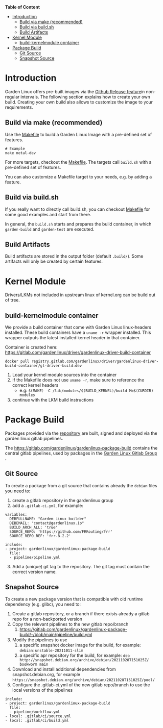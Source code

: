 
**Table of Content**
- [Introduction](#introduction)
	- [Build via make (recommended)](#build-via-make-recommended)
	- [Build via build.sh](#build-via-buildsh)
	- [Build Artifacts](#build-artifacts)
- [Kernel Module](#kernel-module)
	- [build-kernelmodule container](#build-kernelmodule-container)
- [Package Build](#package-build)
	- [Git Source](#git-source)
	- [Snapshot Source](#snapshot-source)

# Introduction

Garden Linux offers pre-built images via the [Github Release feature](https://github.com/gardenlinux/gardenlinux/releases )in non-regular intervals.
The following section explains how to create your own build.
Creating your own build also allows to customize the image to your requirements.

## Build via make (recommended)
Use the [Makefile](/Makefile) to build a Garden Linux Image with a pre-defined set of features. 
```
# Example 
make metal-dev
```
For more targets, checkout the [Makefile](/Makefile). The targets call `build.sh` with a pre-defined set of features.  

You can also customize a Makefile target to your needs, e.g. by adding a feature.

## Build via build.sh 
If you really want to directly call build.sh, you can checkout [Makefile](/Makefile) for some good examples and start from there.

In general, the `build.sh` starts and prepares the build container, in which `garden-build` and `garden-test` are executed.

## Build Artifacts
Build artifacts are stored in the output folder (default `.build/`).
Some artifacts will only be created by certain features. 

# Kernel Module
Drivers/LKMs not included in upstream linux of kernel.org can be build out of tree.

## build-kernelmodule container 
We provide a build container that come with Garden Linux linux-headers installed. 
These build containers have a `uname -r` wrapper installed. 
This wrapper outputs the latest installed kernel header in that container.

Container is created here: https://gitlab.com/gardenlinux/driver/gardenlinux-driver-build-container

```
docker pull registry.gitlab.com/gardenlinux/driver/gardenlinux-driver-build-container/gl-driver-build:dev
```

1. Load your kernel module sources into the container
1. If the Makefile does not use `uname -r`, make sure to reference the correct kernel headers
    * e.g: ```$(MAKE) -C /lib/modules/$(BUILD_KERNEL)/build M=$(CURDIR) modules```
1. continue with the LKM build instructions


# Package Build
Packages provided via the [repository](/docs/repository/README.md) are built, signed and deployed via the garden linux gitlab pipelines.

The https://gitlab.com/gardenlinux/gardenlinux-package-build contains the central gitlab pipelines, used by packages in the 
[Garden Linux Gitlab Group ](https://gitlab.com/gardenlinux).

## Git Source 
To create a package from a git source that contains already the `debian` files you need to:

1. create a gitlab repository in the gardenlinux group
2. add a `.gitlab-ci.yml`, for example:
```
variables:
  DEBFULLNAME: "Garden Linux builder"
  DEBEMAIL: "contact@gardenlinux.io"
  BUILD_ARCH_ALL: 'true'
  SOURCE_REPO: 'https://github.com/FRRouting/frr'
  SOURCE_REPO_REF: 'frr-8.2.2'

include:
- project: gardenlinux/gardenlinux-package-build
  file:
  - pipeline/pipeline.yml
```
3. Add a (unique) git tag to the repository. The git tag must contain the correct version name.

## Snapshot Source

To create a new package version that is compatible with old runtime dependency (e.g. glibc), 
you need to:

1. Create a gitlab repository, or a branch if there exists already a gitlab repo for a non-backported version
2. Copy the relevant pipelines to the new gitlab repo/branch
   1. https://gitlab.com/gardenlinux/gardenlinux-package-build/-/blob/main/pipeline/build.yml
3. Modify the pipelines to use 
   1. a specific snapshot docker image for the build, for example: `debian:unstable-20211011-slim`
   2. a specific apr repository for the build, for example: `deb http://snapshot.debian.org/archive/debian/20211028T151025Z/ bookworm main`
4. Download and install additional dependencies from snapshot.debian.org, for example `https://snapshot.debian.org/archive/debian/20211028T151025Z/pool/`
5. Configure the .gitlab-ci.yml of the new gitlab repo/branch to use the local versions of the pipelines
```
include:
- project: gardenlinux/gardenlinux-package-build
  file:
  - pipeline/workflow.yml
- local: .gitlab/ci/source.yml
- local: .gitlab/ci/build.yml
``` 



